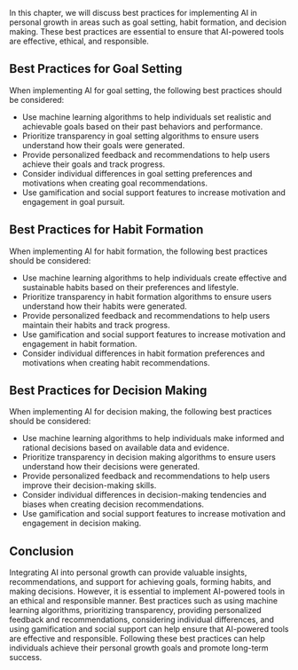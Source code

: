

In this chapter, we will discuss best practices for implementing AI in personal growth in areas such as goal setting, habit formation, and decision making. These best practices are essential to ensure that AI-powered tools are effective, ethical, and responsible.

Best Practices for Goal Setting
-------------------------------

When implementing AI for goal setting, the following best practices should be considered:

* Use machine learning algorithms to help individuals set realistic and achievable goals based on their past behaviors and performance.
* Prioritize transparency in goal setting algorithms to ensure users understand how their goals were generated.
* Provide personalized feedback and recommendations to help users achieve their goals and track progress.
* Consider individual differences in goal setting preferences and motivations when creating goal recommendations.
* Use gamification and social support features to increase motivation and engagement in goal pursuit.

Best Practices for Habit Formation
----------------------------------

When implementing AI for habit formation, the following best practices should be considered:

* Use machine learning algorithms to help individuals create effective and sustainable habits based on their preferences and lifestyle.
* Prioritize transparency in habit formation algorithms to ensure users understand how their habits were generated.
* Provide personalized feedback and recommendations to help users maintain their habits and track progress.
* Use gamification and social support features to increase motivation and engagement in habit formation.
* Consider individual differences in habit formation preferences and motivations when creating habit recommendations.

Best Practices for Decision Making
----------------------------------

When implementing AI for decision making, the following best practices should be considered:

* Use machine learning algorithms to help individuals make informed and rational decisions based on available data and evidence.
* Prioritize transparency in decision making algorithms to ensure users understand how their decisions were generated.
* Provide personalized feedback and recommendations to help users improve their decision-making skills.
* Consider individual differences in decision-making tendencies and biases when creating decision recommendations.
* Use gamification and social support features to increase motivation and engagement in decision making.

Conclusion
----------

Integrating AI into personal growth can provide valuable insights, recommendations, and support for achieving goals, forming habits, and making decisions. However, it is essential to implement AI-powered tools in an ethical and responsible manner. Best practices such as using machine learning algorithms, prioritizing transparency, providing personalized feedback and recommendations, considering individual differences, and using gamification and social support can help ensure that AI-powered tools are effective and responsible. Following these best practices can help individuals achieve their personal growth goals and promote long-term success.
